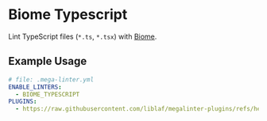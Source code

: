 # Biome Typescript

Lint TypeScript files (`*.ts`, `*.tsx`) with [Biome](https://biomejs.dev).

## Example Usage

```yaml
# file: .mega-linter.yml
ENABLE_LINTERS:
  - BIOME_TYPESCRIPT
PLUGINS:
  - https://raw.githubusercontent.com/liblaf/megalinter-plugins/refs/heads/main/plugins/biome-typescript/typescript.megalinter-descriptor.yml
```
